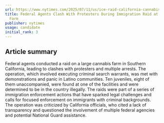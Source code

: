 ```yaml
---
url: https://www.nytimes.com/2025/07/11/us/ice-raid-california-cannabis-farm.html
title: Federal Agents Clash With Protesters During Immigration Raid at California
  Farm
publisher: nytimes
usage: candidate
initial_rank: 3
---
```

## Article summary
Federal agents conducted a raid on a large cannabis farm in Southern California, leading to clashes with protesters and multiple arrests. The operation, which involved executing criminal search warrants, was met with demonstrations and panic in Latino communities. Ten juveniles, eight of them unaccompanied, were found at one of the facilities and were determined to be in the country illegally. The raids were part of a series of immigration enforcement actions that have sparked legal challenges and calls for focused enforcement on immigrants with criminal backgrounds. The operation was criticized by California officials, who cited a lack of transparency and questioned the involvement of multiple federal agencies and potential National Guard assistance.
